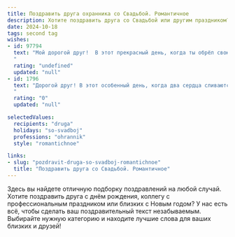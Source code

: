 ```yaml
---
title: Поздравить друга охранника со Свадьбой. Романтичное
description: Хотите поздравить друга со Свадьбой или другим праздником? Наш ИИ создаст незабываемое поздравление, а вы обязательно выделитесь среди других.  
date: 2024-10-18
tags: second tag
wishes:
- id: 97794
  text: "Мой дорогой друг!  В этот прекрасный день, когда ты обрёл свою вторую половинку,  я от всей души желаю вам с любимой безграничного счастья, нежной любви и верности, которые будут крепче любой брони, которую ты когда-то охранял.  Пусть ваша жизнь будет полна ярких моментов, романтических приключений и безмятежного спокойствия, словно тихая гавань после долгого и сложного пути.  Будьте счастливы!
  "
  rating: "undefined"
  updated: "null"
- id: 1796
  text: "Дорогой друг! В этот особенный день, когда два сердца сливаются воедино, хотим пожелать тебе и твоей избраннице вечной любви, нежности и взаимопонимания. Пусть ваш семейный очаг всегда согревает вас теплом, а жизнь будет наполнена радостью, счастьем и смехом. Как настоящий защитник, ты всегда будешь оберегать свою семью от невзгод, а твоя любовь станет для них надежной крепостью. Будьте счастливы!
  "
  rating: "0"
  updated: "null"

selectedValues:
  recipients: "druga"
  holidays: "so-svadboj"
  professions: "ohrannik"
  style: "romantichnoe"

links:
- slug: "pozdravit-druga-so-svadboj-romantichnoe"
  title: "Поздравить друга со Свадьбой. Романтичное"
---
```


Здесь вы найдете отличную подборку поздравлений на любой случай. 
Хотите поздравить друга с днём рождения, коллегу с профессиональным праздником или близких с Новым годом? У нас есть всё, чтобы сделать ваш поздравительный текст незабываемым. Выбирайте нужную категорию и находите лучшие слова для ваших близких и друзей!
